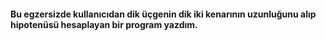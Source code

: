 #### Bu egzersizde kullanıcıdan dik üçgenin dik iki kenarının uzunluğunu alıp hipotenüsü hesaplayan bir program yazdım.